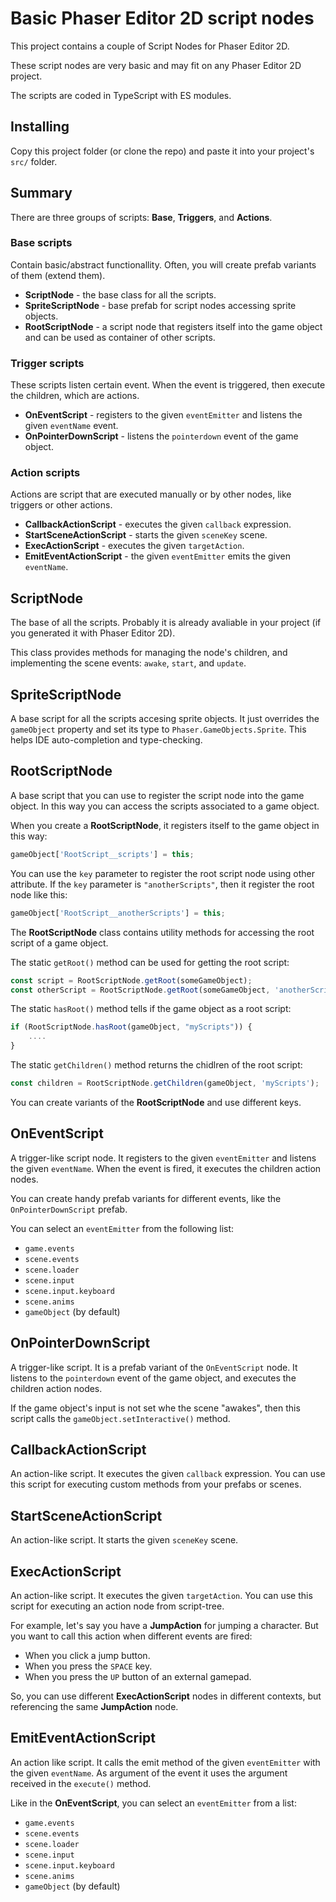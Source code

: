 # Basic Phaser Editor 2D script nodes

This project contains a couple of Script Nodes for Phaser Editor 2D.

These script nodes are very basic and may fit on any Phaser Editor 2D project.

The scripts are coded in TypeScript with ES modules.

## Installing

Copy this project folder (or clone the repo) and paste it into your project's `src/` folder.

## Summary

There are three groups of scripts: **Base**, **Triggers**, and **Actions**.

### Base scripts

Contain basic/abstract functionallity. Often, you will create prefab variants of them (extend them).

- **ScriptNode** - the base class for all the scripts.
- **SpriteScriptNode** - base prefab for script nodes accessing sprite objects.
- **RootScriptNode** - a script node that registers itself into the game object and can be used as container of other scripts.

### Trigger scripts

These scripts listen certain event. When the event is triggered, then execute the children, which are actions.

- **OnEventScript** - registers to the given `eventEmitter` and listens the given `eventName` event.
- **OnPointerDownScript** - listens the `pointerdown` event of the game object.

### Action scripts

Actions are script that are executed manually or by other nodes, like triggers or other actions.

- **CallbackActionScript** - executes the given `callback` expression.
- **StartSceneActionScript** - starts the given `sceneKey` scene.
- **ExecActionScript** - executes the given `targetAction`.
- **EmitEventActionScript** - the given `eventEmitter` emits the given `eventName`.

## ScriptNode

The base of all the scripts. Probably it is already avaliable in your project (if you generated it with Phaser Editor 2D).

This class provides methods for managing the node's children, and implementing the scene events: `awake`, `start`, and `update`.

## SpriteScriptNode

A base script for all the scripts accesing sprite objects. It just overrides the `gameObject` property and set its type to `Phaser.GameObjects.Sprite`. This helps IDE auto-completion and type-checking.

## RootScriptNode

A base script that you can use to register the script node into the game object. In this way you can access the scripts associated to a game object.

When you create a **RootScriptNode**, it registers itself to the game object in this way:

```typescript
gameObject['RootScript__scripts'] = this;
```

You can use the `key` parameter to register the root script node using other attribute. If the `key` parameter is `"anotherScripts"`, then it register the root node like this:

```typescript
gameObject['RootScript__anotherScripts'] = this;
```

The **RootScriptNode** class contains utility methods for accessing the root script of a game object.

The static `getRoot()` method can be used for getting the root script:

```typescript
const script = RootScriptNode.getRoot(someGameObject);
const otherScript = RootScriptNode.getRoot(someGameObject, 'anotherScripts');
```

The static `hasRoot()` method tells if the game object as a root script:

```typescript
if (RootScriptNode.hasRoot(gameObject, "myScripts")) {
    ....
}
```

The static `getChildren()` method returns the chidlren of the root script:

```typescript
const children = RootScriptNode.getChildren(gameObject, 'myScripts');
```

You can create variants of the **RootScriptNode** and use different keys.

## OnEventScript

A trigger-like script node. It registers to the given `eventEmitter` and listens the given `eventName`. When the event is fired, it executes the children action nodes.

You can create handy prefab variants for different events, like the `OnPointerDownScript` prefab.

You can select an `eventEmitter` from the following list:

- `game.events`
- `scene.events`
- `scene.loader`
- `scene.input`
- `scene.input.keyboard`
- `scene.anims`
- `gameObject` (by default)

## OnPointerDownScript

A trigger-like script. It is a prefab variant of the `OnEventScript` node. It listens to the `pointerdown` event of the game object, and executes the children action nodes.

If the game object's input is not set whe the scene "awakes", then this script calls the `gameObject.setInteractive()` method.

## CallbackActionScript

An action-like script. It executes the given `callback` expression. You can use this script for executing custom methods from your prefabs or scenes.

## StartSceneActionScript

An action-like script. It starts the given `sceneKey` scene.

## ExecActionScript

An action-like script. It executes the given `targetAction`. You can use this script for executing an action node from script-tree.

For example, let's say you have a **JumpAction** for jumping a character. But you want to call this action when different events are fired:

- When you click a jump button.
- When you press the `SPACE` key.
- When you press the `UP` button of an external gamepad.

So, you can use different **ExecActionScript** nodes in different contexts, but referencing the same **JumpAction** node.

## EmitEventActionScript

An action like script. It calls the emit method of the given `eventEmitter` with the given `eventName`. As argument of the event it uses the argument received in the `execute()` method.

Like in the **OnEventScript**, you can select an `eventEmitter` from a list:

- `game.events`
- `scene.events`
- `scene.loader`
- `scene.input`
- `scene.input.keyboard`
- `scene.anims`
- `gameObject` (by default)
